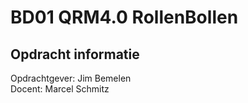 # BD01 QRM4.0 RollenBollen
## Opdracht informatie
Opdrachtgever: Jim Bemelen  
Docent: Marcel Schmitz
